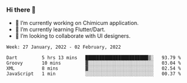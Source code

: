 ### Hi there 👋

<!--
**devcat37/devcat37** is a ✨ _special_ ✨ repository because its `README.md` (this file) appears on your GitHub profile.-->


- 🔭 I’m currently working on Chimicum application.
- 🌱 I’m currently learning Flutter/Dart.
- 👯 I’m looking to collaborate with UI designers.
<!-- - 🤔 I’m looking for help with ... -->

<!--START_SECTION:waka-->
```text
Week: 27 January, 2022 - 02 February, 2022

Dart         5 hrs 13 mins   ███████████████████████▒░   93.79 % 
Groovy       10 mins         ▓░░░░░░░░░░░░░░░░░░░░░░░░   03.04 % 
XML          8 mins          ▓░░░░░░░░░░░░░░░░░░░░░░░░   02.54 % 
JavaScript   1 min           ░░░░░░░░░░░░░░░░░░░░░░░░░   00.37 % 
```
<!--END_SECTION:waka-->

